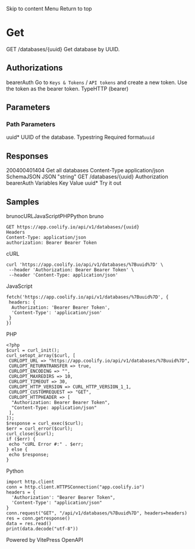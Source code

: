 Skip to content
Menu
Return to top
# Get​
GET
/databases/{uuid}
Get database by UUID.
## Authorizations​
bearerAuth
Go to `Keys & Tokens` / `API tokens` and create a new token. Use the token as the bearer token.
TypeHTTP (bearer)
## Parameters​
### Path Parameters
uuid*
UUID of the database.
Typestring
Required
format`uuid`
## Responses​
200400401404
Get all databases
Content-Type
application/json
SchemaJSON
JSON
"string"
GET
/databases/{uuid}
Authorization 
bearerAuth
Variables
Key
Value
uuid*
Try it out
## Samples​
brunocURLJavaScriptPHPPython
bruno
```
GET https://app.coolify.io/api/v1/databases/{uuid}
Headers
Content-Type: application/json
authorization: Bearer Bearer Token

```

cURL
```
curl 'https://app.coolify.io/api/v1/databases/%7Buuid%7D' \
 --header 'Authorization: Bearer Bearer Token' \
 --header 'Content-Type: application/json'
```

JavaScript
```
fetch('https://app.coolify.io/api/v1/databases/%7Buuid%7D', {
 headers: {
  Authorization: 'Bearer Bearer Token',
  'Content-Type': 'application/json'
 }
})
```

PHP
```
<?php
$curl = curl_init();
curl_setopt_array($curl, [
 CURLOPT_URL => "https://app.coolify.io/api/v1/databases/%7Buuid%7D",
 CURLOPT_RETURNTRANSFER => true,
 CURLOPT_ENCODING => "",
 CURLOPT_MAXREDIRS => 10,
 CURLOPT_TIMEOUT => 30,
 CURLOPT_HTTP_VERSION => CURL_HTTP_VERSION_1_1,
 CURLOPT_CUSTOMREQUEST => "GET",
 CURLOPT_HTTPHEADER => [
  "Authorization: Bearer Bearer Token",
  "Content-Type: application/json"
 ],
]);
$response = curl_exec($curl);
$err = curl_error($curl);
curl_close($curl);
if ($err) {
 echo "cURL Error #:" . $err;
} else {
 echo $response;
}
```

Python
```
import http.client
conn = http.client.HTTPSConnection("app.coolify.io")
headers = {
  'Authorization': "Bearer Bearer Token",
  'Content-Type': "application/json"
}
conn.request("GET", "/api/v1/databases/%7Buuid%7D", headers=headers)
res = conn.getresponse()
data = res.read()
print(data.decode("utf-8"))
```

Powered by  VitePress OpenAPI 
